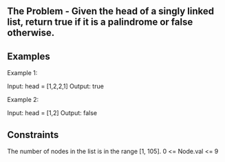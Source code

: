 ## The Problem - Given the head of a singly linked list, return true if it is a palindrome or false otherwise.

## Examples

Example 1:

Input: head = [1,2,2,1]
Output: true

Example 2:

Input: head = [1,2]
Output: false

## Constraints

The number of nodes in the list is in the range [1, 105].
0 <= Node.val <= 9
